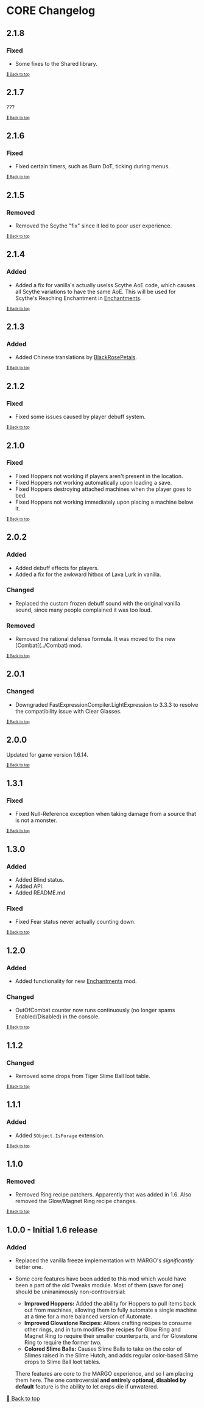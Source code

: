﻿# CORE Changelog

## 2.1.8

### Fixed

* Some fixes to the Shared library.

<sup><sup>[🔼 Back to top](#core-changelog)</sup></sup>

## 2.1.7

???

<sup><sup>[🔼 Back to top](#core-changelog)</sup></sup>

## 2.1.6

### Fixed

* Fixed certain timers, such as Burn DoT, ticking during menus.

<sup><sup>[🔼 Back to top](#core-changelog)</sup></sup>

## 2.1.5

### Removed
 
* Removed the Scythe "fix" since it led to poor user experience.

<sup><sup>[🔼 Back to top](#core-changelog)</sup></sup>

## 2.1.4

### Added

* Added a fix for vanilla's actually uselss Scythe AoE code, which causes all Scythe variations to have the same AoE. This will be used for Scythe's Reaching Enchantment in [Enchantments](../Enchantments).

<sup><sup>[🔼 Back to top](#core-changelog)</sup></sup>

## 2.1.3

### Added

* Added Chinese translations by [BlackRosePetals](https://github.com/BlackRosePetals).

<sup><sup>[🔼 Back to top](#core-changelog)</sup></sup>

## 2.1.2

### Fixed

* Fixed some issues caused by player debuff system.

<sup><sup>[🔼 Back to top](#core-changelog)</sup></sup>

## 2.1.0

### Fixed

* Fixed Hoppers not working if players aren't present in the location.
* Fixed Hoppers not working automatically upon loading a save.
* Fixed Hoppers destroying attached machines when the player goes to bed.
* Fixed Hoppers not working immediately upon placing a machine below it.

<sup><sup>[🔼 Back to top](#core-changelog)</sup></sup>

## 2.0.2

### Added

* Added debuff effects for players.
* Added a fix for the awkward hitbox of Lava Lurk in vanilla.

### Changed

* Replaced the custom frozen debuff sound with the original vanilla sound, since many people complained it was too loud.

### Removed

* Removed the rational defense formula. It was moved to the new [Combat[(../Combat) mod.

<sup><sup>[🔼 Back to top](#core-changelog)</sup></sup>

## 2.0.1

### Changed

* Downgraded FastExpressionCompiler.LightExpression to 3.3.3 to resolve the compatibility issue with Clear Glasses.

<sup><sup>[🔼 Back to top](#core-changelog)</sup></sup>

## 2.0.0

Updated for game version 1.6.14.

<sup><sup>[🔼 Back to top](#core-changelog)</sup></sup>

## 1.3.1

### Fixed

* Fixed Null-Reference exception when taking damage from a source that is not a monster.

<sup><sup>[🔼 Back to top](#core-changelog)</sup></sup>

## 1.3.0

### Added

* Added Blind status.
* Added API.
* Added README.md

### Fixed

* Fixed Fear status never actually counting down.

<sup><sup>[🔼 Back to top](#core-changelog)</sup></sup>

## 1.2.0

### Added

* Added functionality for new [Enchantments](../Enchantments) mod.

### Changed

* OutOfCombat counter now runs continuously (no longer spams Enabled/Disabled) in the console.

<sup><sup>[🔼 Back to top](#core-changelog)</sup></sup>

## 1.1.2

### Changed

* Removed some drops from Tiger Slime Ball loot table.

<sup><sup>[🔼 Back to top](#core-changelog)</sup></sup>

## 1.1.1

### Added

* Added `SObject.IsForage` extension.

<sup><sup>[🔼 Back to top](#core-changelog)</sup></sup>

## 1.1.0

### Removed

* Removed Ring recipe patchers. Apparently that was added in 1.6. Also removed the Glow/Magnet Ring recipe changes.

<sup><sup>[🔼 Back to top](#core-changelog)</sup></sup>

## 1.0.0 - Initial 1.6 release

### Added

* Replaced the vanilla freeze implementation with MARGO's *significantly* better one.
* Some core features have been added to this mod which would have been a part of the old Tweaks module. Most of them (save for one) should be uninanimously non-controversial:
    - **Improved Hoppers:** Added the ability for Hoppers to pull items back out from machines, allowing them to fully automate a single machine at a time for a more balanced version of Automate.
    - **Improved Glowstone Recipes:** Allows crafting recipes to consume other rings, and in turn modifies the recipes for Glow Ring and Magnet Ring to require their smaller counterparts, and for Glowstone Ring to require the former two.
    - **Colored Slime Balls:** Causes Slime Balls to take on the color of Slimes raised in the Slime Hutch, and adds regular color-based Slime drops to Slime Ball loot tables.

    There features are core to the MARGO experience, and so I am placing them here. The one controversial **and entirely optional, disabled by default** feature is the ability to let crops die if unwatered.


[🔼 Back to top](#core-changelog)
